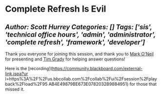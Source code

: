 # Complete Refresh Is Evil
*Author: Scott Hurrey*
*Categories: []*
*Tags: ['sis', 'technical office hours', 'admin', 'administrator', 'complete refresh', 'framework', 'developer']*
---
Thank you everyone for joining this session, and thank you to [Mark
O'Neil](https://community.blackboard.com/people/moneil) for presenting and
[Tim Grady](https://community.blackboard.com/people/tim.grady@blackboard.com)
for helping answer questions!

Here is the [recording](https://community.blackboard.com/external-link.jspa?ur
l=https%3A%2F%2Fus.bbcollab.com%2Fcollab%2Fui%2Fsession%2Fplayback%2Fload%2F95
AB4E49879BE673E0782032B9884951) for those that missed it.

